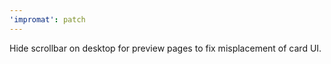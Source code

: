 ```yaml
---
'impromat': patch
---
```


Hide scrollbar on desktop for preview pages to fix misplacement of card UI.
